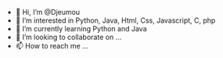 - 👋 Hi, I’m @Djeumou
- 👀 I’m interested in Python, Java, Html, Css, Javascript, C, php
- 🌱 I’m currently learning Python and Java 
- 💞️ I’m looking to collaborate on ...
- 📫 How to reach me ...

<!---
Djeumou/Djeumou is a ✨ special ✨ repository because its `README.md` (this file) appears on your GitHub profile.
You can click the Preview link to take a look at your changes.
--->
